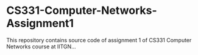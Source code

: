 # CS331-Computer-Networks-Assignment1

This repository contains source code of assignment 1 of CS331 Computer Networks course at IITGN...

